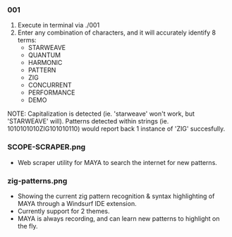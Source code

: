 ### 001
1. Execute in terminal via ./001
2. Enter any combination of characters, and it will accurately identify 8 terms:
    - STARWEAVE
    - QUANTUM
    - HARMONIC
    - PATTERN
    - ZIG
    - CONCURRENT
    - PERFORMANCE
    - DEMO
    
NOTE: Capitalization is detected (ie. 'starweave' won't work, but 'STARWEAVE' will). Patterns detected within strings (ie. 1010101010ZIG101010110) would report back 1 instance of 'ZIG' succesfully.

### SCOPE-SCRAPER.png
- Web scraper utility for MAYA to search the internet for new patterns.

### zig-patterns.png
- Showing the current zig pattern recognition & syntax highlighting of MAYA through a Windsurf IDE extension.
- Currently support for 2 themes.
- MAYA is always recording, and can learn new patterns to highlight on the fly.
